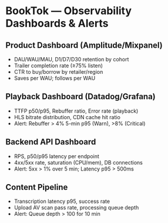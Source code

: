 # BookTok — Observability Dashboards & Alerts

## Product Dashboard (Amplitude/Mixpanel)
- DAU/WAU/MAU, D1/D7/D30 retention by cohort
- Trailer completion rate (≥75% listen)
- CTR to buy/borrow by retailer/region
- Saves per WAU; follows per WAU

## Playback Dashboard (Datadog/Grafana)
- TTFP p50/p95, Rebuffer ratio, Error rate (playback)
- HLS bitrate distribution, CDN cache hit ratio
- Alert: Rebuffer > 4% 5-min p95 (Warn), >8% (Critical)

## Backend API Dashboard
- RPS, p50/p95 latency per endpoint
- 4xx/5xx rate, saturation (CPU/mem), DB connections
- Alert: 5xx > 1% over 5 min; Latency p95 > 500ms

## Content Pipeline
- Transcription latency p95, success rate
- Upload AV scan pass rate, processing queue depth
- Alert: Queue depth > 100 for 10 min
